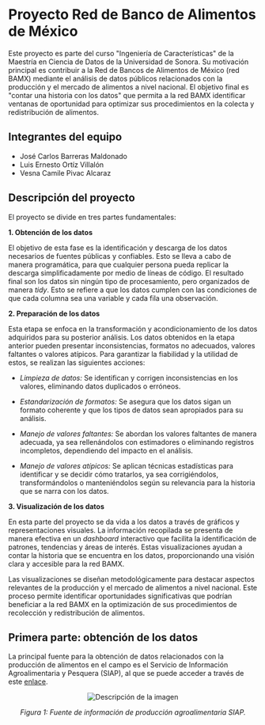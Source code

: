 # Proyecto Red de Banco de Alimentos de México
Este proyecto es parte del curso "Ingeniería de Características" de la Maestría en Ciencia de Datos de la Universidad de Sonora. Su motivación principal es contribuir a la Red de Bancos de Alimentos de México (red BAMX) mediante el análisis de datos públicos relacionados con la producción y el mercado de alimentos a nivel nacional. El objetivo final es "contar una historia con los datos" que permita a la red BAMX identificar ventanas de oportunidad para optimizar sus procedimientos en la colecta y redistribución de alimentos.

## Integrantes del equipo

- José Carlos Barreras Maldonado
- Luis Ernesto Ortíz Villalón
- Vesna Camile Pivac Alcaraz

## Descripción del proyecto

El proyecto se divide en tres partes fundamentales:

**1. Obtención de los datos**

El objetivo de esta fase es la identificación y descarga de los datos necesarios de fuentes públicas y confiables. Esto se lleva a cabo de manera programática, para que cualquier persona pueda replicar la descarga simplificadamente por medio de líneas de código. El resultado final son los datos sin ningún tipo de procesamiento, pero organizados de manera *tidy*. Esto se refiere a que los datos cumplen con las condiciones de que cada columna sea una variable y cada fila una observación.

**2. Preparación de los datos**

Esta etapa se enfoca en la transformación y acondicionamiento de los datos adquiridos para su posterior análisis. Los datos obtenidos en la etapa anterior pueden presentar inconsistencias, formatos no adecuados, valores faltantes o valores atípicos. Para garantizar la fiabilidad y la utilidad de estos, se realizan las siguientes acciones:

* *Limpieza de datos:* Se identifican y corrigen inconsistencias en los valores, eliminando datos duplicados o erróneos.
  
* *Estandarización de formatos:* Se asegura que los datos sigan un formato coherente y que los tipos de datos sean apropiados para su análisis.
  
* *Manejo de valores faltantes:* Se abordan los valores faltantes de manera adecuada, ya sea rellenándolos con estimadores o eliminando registros incompletos, dependiendo del impacto en el análisis.

* *Manejo de valores atípicos:* Se aplican técnicas estadísticas para identificar y se decidir cómo tratarlos, ya sea corrigiéndolos, transformándolos o manteniéndolos según su relevancia para la historia que se narra con los datos.
  
**3. Visualización de los datos**

En esta parte del proyecto se da vida a los datos a través de gráficos y representaciones visuales. La información recopilada se presenta de manera efectiva en un *dashboard* interactivo que facilita la identificación de patrones, tendencias y áreas de interés. Estas visualizaciones ayudan a contar la historia que se encuentra en los datos, proporcionando una visión clara y accesible para la red BAMX.

Las visualizaciones se diseñan metodológicamente para destacar aspectos relevantes de la producción y el mercado de alimentos a nivel nacional. Este proceso permite identificar oportunidades significativas que podrían beneficiar a la red BAMX en la optimización de sus procedimientos de recolección y redistribución de alimentos.

## Primera parte: obtención de los datos

La principal fuente para la obtención de datos relacionados con la producción de alimentos en el campo es el Servicio de Información Agroalimentaria y Pesquera (SIAP), al que se puede acceder a través de este [enlace](https://www.gob.mx/siap).

<p align="center">
  <img src="https://github.com/josemal98/Proyecto_Ing_Caract/assets/90294947/5700c3a8-2af7-4959-9fe5-5c077a110d59" alt="Descripción de la imagen">
</p>

<p align="center">
  <em>Figura 1: Fuente de información de producción agroalimentaria SIAP.</em>
</p>


